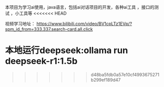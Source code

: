 本项目为学习ai使用，java语言，包括ai对话项目的开发，各种ai工具 ，接口的测试 ，小工具等
<<<<<<< HEAD


视频学习地址：
https://www.bilibili.com/video/BV1cpLTz1EVp/?spm_id_from=333.337.search-card.all.click


本地运行deepseek:ollama run deepseek-r1:1.5b
=======
>>>>>>> d48ba5fdb0a57e10cf4993675271b299ef189d47
